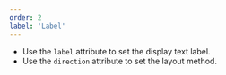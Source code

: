 ```yaml
---
order: 2
label: 'Label'
---
```


- Use the `label` attribute to set the display text label.
- Use the `direction` attribute to set the layout method.
